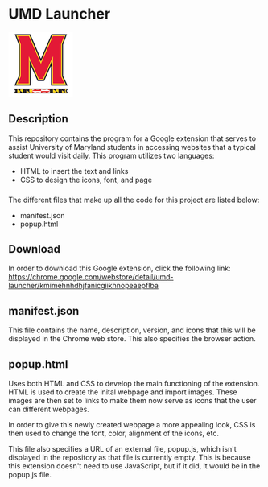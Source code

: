 # UMD Launcher
<img src="https://github.com/Nathanael321/umd-launcher/blob/master/icon_128.png?raw=true">


## Description

This repository contains the program for a Google extension that serves to assist University of Maryland students in accessing websites that a typical student would visit daily. This program utilizes two languages:
- HTML to insert the text and links
- CSS to design the icons, font, and page

###
The different files that make up all the code for this project are listed below:
- manifest.json
- popup.html

## Download

In order to download this Google extension, click the following link: https://chrome.google.com/webstore/detail/umd-launcher/kmimehnhdhjfanicgiikhnopeaepflba

## manifest.json

This file contains the name, description, version, and icons that this will be displayed in the Chrome web store. This also specifies the browser action.

## popup.html

Uses both HTML and CSS to develop the main functioning of the extension. HTML is used to create the inital webpage and import images. These images are then 
set to links to make them now serve as icons that the user can  different webpages.

In order to give this newly created webpage a more appealing look, CSS is then used to change the font, color, alignment of the icons, etc.

This file also specifies a URL of an external file, popup.js, which isn't displayed in the repository as that file is currently empty. This is because this extension doesn't need to use JavaScript, but if it did, it would be in the popup.js file.
